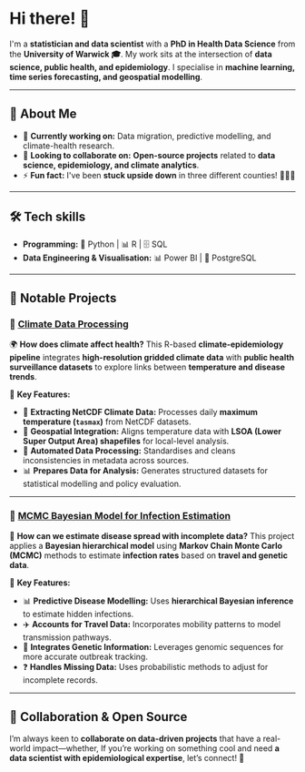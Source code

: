 # Hi there! 👋  

I'm a **statistician and data scientist** with a **PhD in Health Data Science** from the **University of Warwick 🎓**. My work sits at the intersection of **data science, public health, and epidemiology**. I specialise in **machine learning, time series forecasting, and geospatial modelling**. 

---

## 🚀 About Me  

- 🔭 **Currently working on:** Data migration, predictive modelling, and climate-health research.  
- 👯 **Looking to collaborate on:** **Open-source projects** related to **data science, epidemiology, and climate analytics**.  
- ⚡ **Fun fact:** I've been **stuck upside down** in three different counties! 🧗‍♂️😅  

---

## 🛠️ Tech skills   

- **Programming:** 🐍 Python | 📊 R | 🗄️ SQL  
- **Data Engineering & Visualisation:** 📊 Power BI | 📡 PostgreSQL  

---

## 🔬 Notable Projects  

### 🔹 **[Climate Data Processing](https://github.com/eb1383/LoadNetCDF)**  

🌍 **How does climate affect health?** This R-based **climate-epidemiology pipeline** integrates **high-resolution gridded climate data** with **public health surveillance datasets** to explore links between **temperature and disease trends**.  

🔹 **Key Features:**  
- 📡 **Extracting NetCDF Climate Data:** Processes daily **maximum temperature (`tasmax`)** from NetCDF datasets.  
- 🏡 **Geospatial Integration:** Aligns temperature data with **LSOA (Lower Super Output Area) shapefiles** for local-level analysis.  
- 🔄 **Automated Data Processing:** Standardises and cleans inconsistencies in metadata across sources.  
- 📊 **Prepares Data for Analysis:** Generates structured datasets for statistical modelling and policy evaluation.  

---

### 🔹 **[MCMC Bayesian Model for Infection Estimation](https://github.com/eb1383/MCMC)**  

🧬 **How can we estimate disease spread with incomplete data?** This project applies a **Bayesian hierarchical model** using **Markov Chain Monte Carlo (MCMC)** methods to estimate **infection rates** based on **travel and genetic data**.  

🔹 **Key Features:**  
- 📊 **Predictive Disease Modelling:** Uses **hierarchical Bayesian inference** to estimate hidden infections.  
- ✈️ **Accounts for Travel Data:** Incorporates mobility patterns to model transmission pathways.  
- 🧪 **Integrates Genetic Information:** Leverages genomic sequences for more accurate outbreak tracking.  
- ❓ **Handles Missing Data:** Uses probabilistic methods to adjust for incomplete records.  

---

## 🤝 Collaboration & Open Source  

I’m always keen to **collaborate on data-driven projects** that have a real-world impact—whether, If you’re working on something cool and need **a data scientist with epidemiological expertise**, let’s connect! 🚀  




